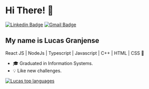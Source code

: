 <h1>Hi There! 👋</h1>

[![Linkedin Badge](https://img.shields.io/badge/-Lucas%20Granjense-363636?style=flat-square&logo=Linkedin&logoColor=white&link=https://www.linkedin.com/in/lucas-granjense-5869811b8/)](https://www.linkedin.com/in/lucas-granjense-5869811b8/)
[![Gmail Badge](https://img.shields.io/badge/-23.lucasdoliveira@gmail.com-%23363636?style=flat-square&logo=Gmail&logoColor=white&link=mailto:lorison.gilles@gmail.com)](mailto:https://img.shields.io/badge/-23.lucasdoliveira@gmail.com-c14438?style=flat-square&logo=Gmail&logoColor=white&link=mailto:lorison.gilles@gmail.com)

## My name is Lucas Granjense
 React JS | NodeJs | Typescript | Javascript | C++ | HTML | CSS  🚀
- 🎓 Graduated in Information Systems.
- 💡 Like new challenges.

<div align="left">
  
[![Lucas top languages](https://github-readme-stats.vercel.app/api/top-langs/?username=luc4sgr&theme=blue-white&langs_count=10&layout=compact&count_private=true&hide=html&role=OWNER,ORGANIZATION_MEMBER,COLLABORATOR&theme=midnight-purple)](https://github.com/anuraghazra/github-readme-stats)
  
 </div>
